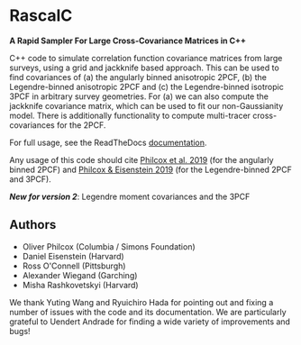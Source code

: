 # RascalC
**A Rapid Sampler For Large Cross-Covariance Matrices in C++**

C++ code to simulate correlation function covariance matrices from large surveys, using a grid and jackknife based approach. This can be used to find covariances of (a) the angularly binned anisotropic 2PCF, (b) the Legendre-binned anisotropic 2PCF and (c) the Legendre-binned isotropic 3PCF in arbitrary survey geometries. For (a) we can also compute the jackknife covariance matrix, which can be used to fit our non-Gaussianity model. There is additionally functionality to compute multi-tracer cross-covariances for the 2PCF.

For full usage, see the ReadTheDocs [documentation](https://rascalc.readthedocs.io/en/latest).

Any usage of this code should cite [Philcox et al. 2019](https://arxiv.org/abs/1904.11070) (for the angularly binned 2PCF) and [Philcox & Eisenstein 2019](https://arxiv.org/abs/1910.04764) (for the Legendre-binned 2PCF and 3PCF).

***New for version 2***: Legendre moment covariances and the 3PCF

## Authors

- Oliver Philcox (Columbia / Simons Foundation)
- Daniel Eisenstein (Harvard)
- Ross O'Connell (Pittsburgh)
- Alexander Wiegand (Garching)
- Misha Rashkovetskyi (Harvard)

We thank Yuting Wang and Ryuichiro Hada for pointing out and fixing a number of issues with the code and its documentation. We are particularly grateful to Uendert Andrade for finding a wide variety of improvements and bugs!
